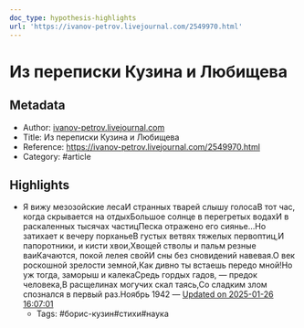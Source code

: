 ```yaml
---
doc_type: hypothesis-highlights
url: 'https://ivanov-petrov.livejournal.com/2549970.html'
---
```

# Из переписки Кузина и Любищева

## Metadata
- Author: [ivanov-petrov.livejournal.com]()
- Title: Из переписки Кузина и Любищева
- Reference: https://ivanov-petrov.livejournal.com/2549970.html
- Category: #article

## Highlights
- Я вижу мезозойские лесаИ странных тварей слышу голосаВ тот час, когда скрывается на отдыхБольшое солнце в перегретых водахИ в раскаленных тысячах частицПеска отражено его сиянье…Но затихает к вечеру порханьеВ густых ветвях тяжелых первоптиц,И папоротники, и кисти хвои,Хвощей стволы и пальм резные ваиКачаются, покой лелея свойИ сны без сновидений навевая.О век роскошной зрелости земной,Как дивно ты встаешь передо мной!Но уж тогда, заморыш и калекаСредь гордых гадов, — предок человека,В расщелинах могучих скал таясь,Со сладким злом спознался в первый раз.Ноябрь 1942 — [Updated on 2025-01-26 16:07:01](https://hyp.is/boH2xNvmEe-c70t3OVeagQ/ivanov-petrov.livejournal.com/2549970.html)
   - Tags: #борис-кузин#стихи#наука
